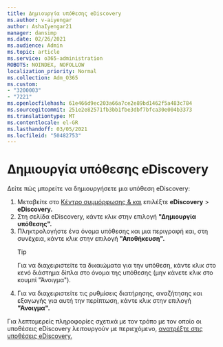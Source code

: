 ```yaml
---
title: Δημιουργία υπόθεσης eDiscovery
ms.author: v-aiyengar
author: AshaIyengar21
manager: dansimp
ms.date: 02/26/2021
ms.audience: Admin
ms.topic: article
ms.service: o365-administration
ROBOTS: NOINDEX, NOFOLLOW
localization_priority: Normal
ms.collection: Adm_O365
ms.custom:
- "3200003"
- "7221"
ms.openlocfilehash: 61e466d9ec203a66a7ce2e89bd1462f5a483c784
ms.sourcegitcommit: 251e2e82571fb3bb1fbe3dbf7bfca30e004b3373
ms.translationtype: MT
ms.contentlocale: el-GR
ms.lasthandoff: 03/05/2021
ms.locfileid: "50482753"
---
```

# <a name="create-an-ediscovery-case"></a>Δημιουργία υπόθεσης eDiscovery

Δείτε πώς μπορείτε να δημιουργήσετε μια υπόθεση eDiscovery:

1. Μεταβείτε στο [Κέντρο συμμόρφωσης & και](https://go.microsoft.com/fwlink/p/?linkid=2077143) επιλέξτε **eDiscovery**  >  **eDiscovery.**
1. Στη σελίδα eDiscovery, κάντε κλικ στην επιλογή **"Δημιουργία υπόθεσης".**
1. Πληκτρολογήστε ένα όνομα υπόθεσης και μια περιγραφή και, στη συνέχεια, κάντε κλικ στην επιλογή **"Αποθήκευση".**
    > [!TIP]
    >Για να διαχειριστείτε τα δικαιώματα για την υπόθεση, κάντε κλικ στο κενό διάστημα δίπλα στο όνομα της υπόθεσης (μην κάνετε κλικ στο κουμπί "Άνοιγμα").
1. Για να διαχειριστείτε τις ρυθμίσεις διατήρησης, αναζήτησης και εξαγωγής για αυτή την περίπτωση, κάντε κλικ στην επιλογή **"Άνοιγμα".**

Για λεπτομερείς πληροφορίες σχετικά με τον τρόπο με τον οποίο οι υποθέσεις eDiscovery λειτουργούν με περιεχόμενο, [ανατρέξτε στις υποθέσεις eDiscovery.](https://go.microsoft.com/fwlink/?linkid=2101589)
